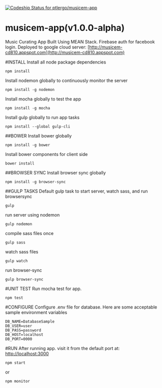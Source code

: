 [ ![Codeship Status for ptlergo/musicem-app](https://app.codeship.com/projects/551fb7f0-90df-0134-b06b-5aeda33c2226/status?branch=master)](https://app.codeship.com/projects/185819)
# musicem-app(v1.0.0-alpha)
Music Curating App Built Using MEAN Stack. Firebase auth for facebook login. Deployed to google cloud server: [http://musicem-cd810.appspot.com](http://musicem-cd810.appspot.com)

#INSTALL
Install all node package dependencies
```
npm install
```

Install nodemon globally to continuously monitor the server
```
npm install -g nodemon
```

Install mocha globally to test the app
```
npm install -g mocha
```

Install gulp globally to run app tasks
```
npm install --global gulp-cli
```

##BOWER
Install bower globally
```
npm install -g bower
```

Install bower components for client side
```
bower install
```

##BROWSER SYNC
Install browser sync globally
```
npm install -g browser-sync
```

##GULP TASKS
Default gulp task to start server, watch sass, and run browsersync
```
gulp
```

run server using nodemon
```
gulp nodemon
```

compile sass files once
```
gulp sass
```

watch sass files
```
gulp watch
```

run browser-sync
```
gulp browser-sync
```

#UNIT TEST
Run mocha test for app.
```
npm test
```

#CONFIGURE
Configure .env file for database. Here are some acceptable sample environment variables
```
DB_NAME=DatabaseSample
DB_USER=user
DB_PASS=password
DB_HOST=localhost
DB_PORT=0000
```

#RUN
After running app. visit it from the default port at: [http://localhost:3000](http://localhost:3000)
```
npm start
```
or

```
npm monitor
```
